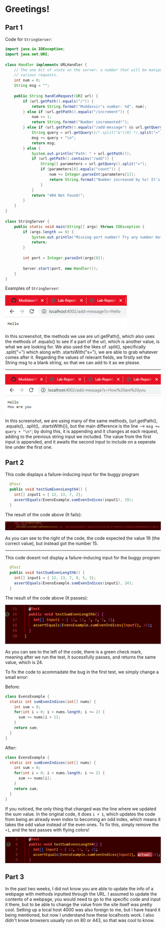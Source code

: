 # **Greetings!**
## **Part 1**
Code for `StringServer`:
``` java
import java.io.IOException;
import java.net.URI;

class Handler implements URLHandler {
    // The one bit of state on the server: a number that will be manipulated by
    // various requests.
    int num = 0;
    String msg = "";

    public String handleRequest(URI url) {
        if (url.getPath().equals("/")) {
            return String.format("Muddassir's number: %d", num);
        } else if (url.getPath().equals("/increment")) {
            num += 1;
            return String.format("Number incremented!");
        } else if (url.getPath().equals("/add-message") && url.getQuery().startsWith("s=")) {
            String query = url.getQuery()/*.split("&")[0] */.split("=")[1];
            msg += query + "\n";
            return msg;
        } else {
            System.out.println("Path: " + url.getPath());
            if (url.getPath().contains("/add")) {
                String[] parameters = url.getQuery().split("=");
                if (parameters[0].equals("count")) {
                    num += Integer.parseInt(parameters[1]);
                    return String.format("Number increased by %s! It's now %d", parameters[1], num);
                }
            }
            return "404 Not Found!";
        }
    }
}

class StringServer {
    public static void main(String[] args) throws IOException {
        if (args.length == 0) {
            System.out.println("Missing port number! Try any number between 1024 to 49151");
            return;
        }

        int port = Integer.parseInt(args[0]);

        Server.start(port, new Handler());
    }
}
```

Examples of `StringServer`:

![Image](ge.png)

In this screenshot, the methods we use are url.getPath(), which also uses the methods of .equals() to see if a part of the url, which is another value, is what we are looking for. We also used the likes of .split(), specifically .split("=") which along with .startsWith("s="), we are able to grab whatever comes after it. Regarding the values of relevant fields, we firstly set the String msg to a blank string, so that we can add to it as we please.

---

![Image](imge.png)

In this screenshot, we are using many of the same methods, {url.getPath(), .equals(), .split(), .startsWith()}, but the main difference is  the line --> `msg += query + "\n"`; by doing this, it is appending and it changes at each request, adding to the previous string input we included. The value from the first input is appended, and it awaits the second input to include on a seperate line under the first one. 


## **Part 2**

This code displays a failure-inducing input for the buggy program
``` java
  @Test 
  public void testSumEvensLength4() {
    int[] input1 = { 12, 13, 7, 2};
    assertEquals(EvensExample.sumEvenIndices(input1), 19);
  }
```
The result of the code above (It fails): 

![Image](fail.png)

As you can see to the right of the code, the code expected the value 19 (the correct value), but instead got the number 15. 

---
This code doesnt not display a failure-inducing input for the buggy program
``` java
  @Test
  public void testSumEvenLength6() {
    int[] input1 = { 12, 13, 7, 8, 5, 3};
    assertEquals(EvensExample.sumEvenIndices(input1), 24);
  }
```
The result of the code above (It passes): 

![Image](pass.png)

As you can see to the left of the code, there is a green check mark, meaning after we run the test, it sucessfully passes, and returns the same value, which is 24. 

To fix the code to acommadate the bug in the first test, we simply change a small error:

Before:
``` java
class EvensExample {
  static int sumEvenIndices(int[] nums) {
    int sum = 0;
    for(int i = 0; i < nums.length; i += 2) {
      sum += nums[i + 1];
    }
    return sum;
  }
}
```

After:
``` java
class EvensExample {
  static int sumEvenIndices(int[] nums) {
    int sum = 0;
    for(int i = 0; i < nums.length; i += 2) {
      sum += nums[i];
    }
    return sum;
  }
}
```

If you noticed, the only thing that changed was the line where we updated the sum value. In the original code, it does `i + 1`, which updates the code from being an already even index to becoming an odd index, which means it takes the odd value instead of the even ones. To fix this, simply remove the `+1`, and the test passes with flying colors!

![Image](pass2.png)

## **Part 3**
In the past two weeks, I did not know you are able to update the info of a webpage with methods inputted through the URL. I assumed to update the contents of a webpage, you would need to go to the specific code and input it there, but to be able to change the value from the site itself was pretty cool. Setting up a local host 4000 was also foreign to me, but I have heard it being mentioned, but now I understand how these localhosts work. I also didn't know browsers usually run on 80 or 443, so that was cool to know. 
